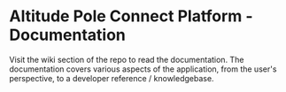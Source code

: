# Altitude Pole Connect Platform - Documentation

Visit the wiki section of the repo to read the documentation. The documentation covers various aspects of the application, from the user's perspective, to a developer reference / knowledgebase. 
